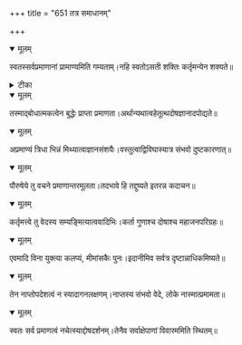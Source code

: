 +++
title = "651 तत्र समाधानम्"

+++


<details open><summary>मूलम्</summary>

स्वतस्सर्वप्रमाणानां प्रामाण्यमिति गम्यताम्।नहि स्वतोऽसती शक्तिः कर्तृमन्येन शक्यते॥
</details>



<details><summary>टीका</summary>

श्लोक.[59]
</details>



<details open><summary>मूलम्</summary>

तस्माद्बोधात्मकत्वेन बुद्धेः प्राप्ता प्रमाणता।अर्थान्यथात्वहेतूत्थदोषज्ञानादपोद्यते॥
</details>



<details open><summary>मूलम्</summary>

अप्रमाण्यं त्रिधा भिन्नं मिथ्यात्वाज्ञानसंशयैः।वस्तुत्वाद्विविघास्यात्र संभवो दुष्टकारणात्॥
</details>



<details open><summary>मूलम्</summary>

पौरुषेये तु वचने प्रमाणान्तरमूलता।तदभावे हि तद्दुष्यते इतरन्न कदाचन॥
</details>



<details open><summary>मूलम्</summary>

कर्तृमत्त्वे तु वेदस्य सम्यङ्मित्यात्ववादिभिः।कर्ता गुणाश्च दोषाश्च महाजनपरिग्रहः॥
</details>



<details open><summary>मूलम्</summary>

एवमादि विना युक्त्या कलप्यं, मीमांसकैः पुनः।इदानीमिव सर्वत्र दृष्टान्नाधिकमिष्यते॥
</details>



<details open><summary>मूलम्</summary>

तेन नाप्तोपदेशत्वं न स्यादागनलक्षणम्।नाप्तस्य संभवो वेदे, लोके नास्मात्प्रमामता॥
</details>



<details open><summary>मूलम्</summary>

स्वतः सर्व प्रमाणत्वं नचेत्स्याद्दोषदर्शनम्।तेनैव सर्वाक्षेपाणां विवारममिति स्थितम्॥
</details>

